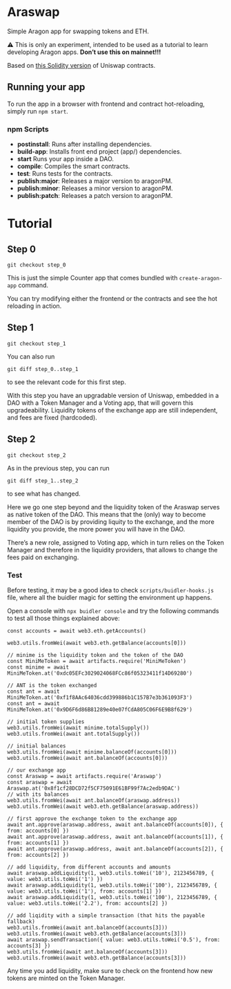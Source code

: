 # Araswap

Simple Aragon app for swapping tokens and ETH.

⚠ This is only an experiment, intended to be used as a tutorial to learn developing Aragon apps. **Don’t use this on mainnet!!!**

Based on [this Solidity version](https://github.com/PhABC/uniswap-solidity/blob/master/contracts/uniswap/UniswapExchange.sol) of Uniswap contracts.

## Running your app

To run the app in a browser with frontend and contract hot-reloading, simply run `npm start`.

### npm Scripts

- **postinstall**: Runs after installing dependencies.
- **build-app**: Installs front end project (app/) dependencies.
- **start** Runs your app inside a DAO.
- **compile**: Compiles the smart contracts.
- **test**: Runs tests for the contracts.
- **publish:major**: Releases a major version to aragonPM.
- **publish:minor**: Releases a minor version to aragonPM.
- **publish:patch**: Releases a patch version to aragonPM.

# Tutorial

## Step 0

```
git checkout step_0
```

This is just the simple Counter app that comes bundled with `create-aragon-app` command.

You can try modifying either the frontend or the contracts and see the hot reloading in action.

## Step 1

```
git checkout step_1
```

You can also run
```
git diff step_0..step_1
```

to see the relevant code for this first step.

With this step you have an upgradable version of Uniswap, embedded in a DAO with a Token Manager and a Voting app, that will govern this upgradeability. Liquidity tokens of the exchange app are still independent, and fees are fixed (hardcoded).

## Step 2

```
git checkout step_2
```

As in the previous step, you can run
```
git diff step_1..step_2
```

to see what has changed.

Here we go one step beyond and the liquidity token of the Araswap serves as native token of the DAO. This means that the (only) way to become member of the DAO is by providing liquity to the exchange, and the more liquidity you provide, the more power you will have in the DAO.

There’s a new role, assigned to Voting app, which in turn relies on the Token Manager and therefore in the liquidity providers, that allows to change the fees paid on exchanging.

### Test

Before testing, it may be a good idea to check `scripts/buidler-hooks.js` file, where all the buidler magic for setting the environment up happens.

Open a console with `npx buidler console` and try the following commands to test all those things explained above:

```
const accounts = await web3.eth.getAccounts()

web3.utils.fromWei(await web3.eth.getBalance(accounts[0]))

// minime is the liquidity token and the token of the DAO
const MiniMeToken = await artifacts.require('MiniMeToken')
const minime = await MiniMeToken.at('0xdc05EFc3029024068FCc86f05323411f14D69280')

// ANT is the token exchanged
const ant = await MiniMeToken.at('0xf1f8AAc64036cdd399886b1C157B7e3b361093F3')
const ant = await MiniMeToken.at('0x9D6F6d86B81289e40e07fCdA805C06F6E9B8f629')

// initial token supplies
web3.utils.fromWei(await minime.totalSupply())
web3.utils.fromWei(await ant.totalSupply())

// initial balances
web3.utils.fromWei(await minime.balanceOf(accounts[0]))
web3.utils.fromWei(await ant.balanceOf(accounts[0]))

// our exchange app
const Araswap = await artifacts.require('Araswap')
const araswap = await Araswap.at('0x8f1cf28DCD72f5CF75091E61BF99f7Ac2edb9DAC')
// with its balances
web3.utils.fromWei(await ant.balanceOf(araswap.address))
web3.utils.fromWei(await web3.eth.getBalance(araswap.address))

// first approve the exchange token to the exchange app
await ant.approve(araswap.address, await ant.balanceOf(accounts[0]), { from: accounts[0] })
await ant.approve(araswap.address, await ant.balanceOf(accounts[1]), { from: accounts[1] })
await ant.approve(araswap.address, await ant.balanceOf(accounts[2]), { from: accounts[2] })

// add liquidity, from different accounts and amounts
await araswap.addLiquidity(1, web3.utils.toWei('10'), 2123456789, { value: web3.utils.toWei('1') })
await araswap.addLiquidity(1, web3.utils.toWei('100'), 2123456789, { value: web3.utils.toWei('1'), from: accounts[1] })
await araswap.addLiquidity(1, web3.utils.toWei('100'), 2123456789, { value: web3.utils.toWei('2.2'), from: accounts[2] })

// add liqidity with a simple transaction (that hits the payable fallback)
web3.utils.fromWei(await ant.balanceOf(accounts[3]))
web3.utils.fromWei(await web3.eth.getBalance(accounts[3]))
await araswap.sendTransaction({ value: web3.utils.toWei('0.5'), from: accounts[3] })
web3.utils.fromWei(await ant.balanceOf(accounts[3]))
web3.utils.fromWei(await web3.eth.getBalance(accounts[3]))
```

Any time you add liquidity, make sure to check on the frontend how new tokens are minted on the Token Manager.
